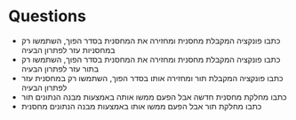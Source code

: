 # Questions

* כתבו פונקציה המקבלת מחסנית ומחזירה את המחסנית בסדר הפוך, השתמשו רק במחסניות עזר לפתרון הבעיה
* כתבו פונקציה המקבלת מחסנית ומחזירה את המחסנית בסדר הפוך, השתמשו רק בתור עזר לפתרון הבעיה
* כתבו פונקציה המקבלת תור ומחזירה אותו בסדר הפוך, השתמשו רק במחסנית עזר לפתרון הבעיה
* כתבו מחלקת מחסנית חדשה אבל הפעם ממשו אותה באמצעות מבנה הנתונים תור
* כתבו מחלקת תור אבל הפעם ממשו אותו באמצעות מבנה הנתונים מחסנית